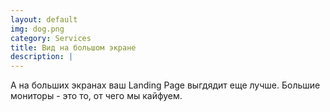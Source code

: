 ```yaml
---
layout: default
img: dog.png
category: Services
title: Вид на большом экране
description: |
---
```

  А на больших экранах ваш Landing Page выгдядит еще лучше. Большие мониторы - это то, от чего мы кайфуем.
